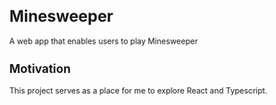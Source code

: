 # Minesweeper

A web app that enables users to play Minesweeper

## Motivation

This project serves as a place for me to explore React and Typescript.
